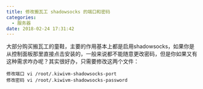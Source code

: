 ```yaml
---
title: 修改搬瓦工 shadowsocks 的端口和密码
categories:
  - 服务器
date: 2018-02-24 17:31:42
---
```


大部分购买搬瓦工的童鞋，主要的作用基本上都是启用shadowsocks，如果你是从控制面板那里直接点击安装的，一般来说都不能随意更改密码，但是你如果又有这种需求咋办呢？其实很好办，只需要修改这两个文件：

    修改端口 vi /root/.kiwivm-shadowsocks-port 
    修改密码 vi /root/.kiwivm-shadowsocks-password